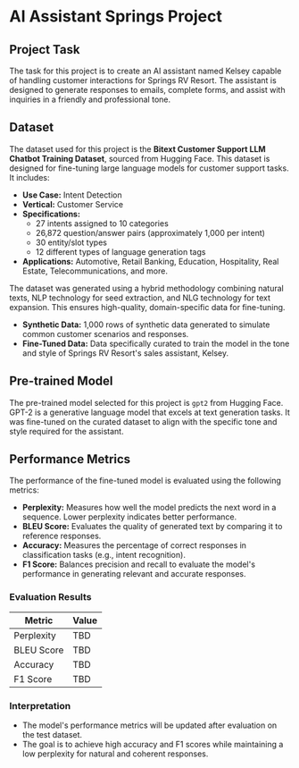 # AI Assistant Springs Project

## Project Task
The task for this project is to create an AI assistant named Kelsey capable of handling customer interactions for Springs RV Resort. The assistant is designed to generate responses to emails, complete forms, and assist with inquiries in a friendly and professional tone.

## Dataset
The dataset used for this project is the **Bitext Customer Support LLM Chatbot Training Dataset**, sourced from Hugging Face. This dataset is designed for fine-tuning large language models for customer support tasks. It includes:

- **Use Case:** Intent Detection
- **Vertical:** Customer Service
- **Specifications:**
  - 27 intents assigned to 10 categories
  - 26,872 question/answer pairs (approximately 1,000 per intent)
  - 30 entity/slot types
  - 12 different types of language generation tags
- **Applications:** Automotive, Retail Banking, Education, Hospitality, Real Estate, Telecommunications, and more.

The dataset was generated using a hybrid methodology combining natural texts, NLP technology for seed extraction, and NLG technology for text expansion. This ensures high-quality, domain-specific data for fine-tuning.
- **Synthetic Data:** 1,000 rows of synthetic data generated to simulate common customer scenarios and responses.
- **Fine-Tuned Data:** Data specifically curated to train the model in the tone and style of Springs RV Resort's sales assistant, Kelsey.

## Pre-trained Model
The pre-trained model selected for this project is `gpt2` from Hugging Face. GPT-2 is a generative language model that excels at text generation tasks. It was fine-tuned on the curated dataset to align with the specific tone and style required for the assistant.

## Performance Metrics
The performance of the fine-tuned model is evaluated using the following metrics:
- **Perplexity:** Measures how well the model predicts the next word in a sequence. Lower perplexity indicates better performance.
- **BLEU Score:** Evaluates the quality of generated text by comparing it to reference responses.
- **Accuracy:** Measures the percentage of correct responses in classification tasks (e.g., intent recognition).
- **F1 Score:** Balances precision and recall to evaluate the model's performance in generating relevant and accurate responses.

### Evaluation Results
| Metric      | Value  |
|-------------|--------|
| Perplexity  | TBD    |
| BLEU Score  | TBD    |
| Accuracy    | TBD    |
| F1 Score    | TBD    |

### Interpretation
- The model's performance metrics will be updated after evaluation on the test dataset.
- The goal is to achieve high accuracy and F1 scores while maintaining a low perplexity for natural and coherent responses.
